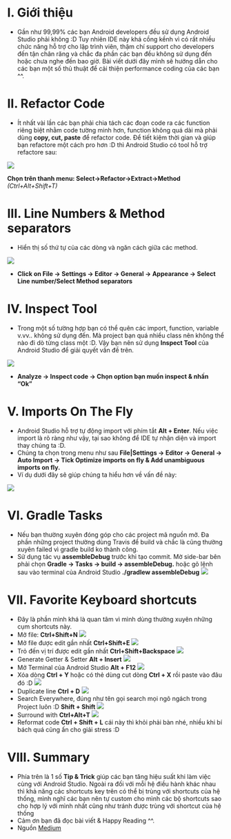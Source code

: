 # I. Giới thiệu
- Gần như 99,99% các bạn Android developers đều sử dụng Android Studio phải không :D Tuy nhiên IDE này khá cồng kềnh vì có rất nhiều chức năng hỗ trợ cho lập trình viên, thậm chí support cho developers đến tận chân răng và chắc đa phần các bạn đều không sử dụng đến hoặc chưa nghe đến bao giờ. Bài viết dưới đây mình sẽ hướng dẫn cho các bạn một số thủ thuật để cải thiện performance coding của các bạn ^^.

# II. Refactor Code
- Ít nhất vài lần các bạn phải chia tách các đoạn code ra các function riêng biệt nhằm code tường minh hơn, function không quá dài mà phải dùng **copy, cut, paste** để refactor code. Để tiết kiệm thời gian và giúp bạn refactore một cách pro hơn :D thì Android Studio có tool hỗ trợ refactore sau:

![](https://cdn-images-1.medium.com/max/800/1*2Zg6lU_1Wjt6cNYxVeEcsA.gif)

**Chọn trên thanh menu: Select->Refactor->Extract->Method** *(Ctrl+Alt+Shift+T)*

# III. Line Numbers & Method separators
- Hiển thị số thứ tự của các dòng và ngăn cách giữa các method.

![](https://cdn-images-1.medium.com/max/800/1*8AkF512mFmHIec_HvSmmUQ.gif)
- **Click on File -> Settings -> Editor -> General -> Appearance -> Select Line number/Select Method separators**

# IV. Inspect Tool
- Trong một số tường hợp bạn có thể quên các import, function, variable v.vv.. không sử dụng đến. Mà project bạn quá nhiều class nên không thể nào đi dò từng class một :D. Vậy bạn nên sử dụng **Inspect Tool** của Android Studio để giải quyết vấn đề trên.

![](https://cdn-images-1.medium.com/max/800/1*65gAemzh3UyTGoSaiq8QVw.gif)

- **Analyze -> Inspect code -> Chọn option bạn muốn inspect & nhấn “Ok”**

# V. Imports On The Fly
- Android Studio hỗ trợ tự động import với phím tắt **Alt + Enter**. Nếu việc import là rõ ràng như vậy, tại sao không để IDE tự nhận diện và import thay chúng ta :D.
- Chúng ta chọn trong menu như sau **File|Settings -> Editor -> General -> Auto Import -> Tick Optimize imports on fly & Add unambiguous imports on fly.**
- Ví dụ dưới đây sẽ giúp chúng ta hiểu hơn về vấn đề này:

![](https://cdn-images-1.medium.com/max/800/1*eOvGy8iaS40E1fNi_FpvBg.gif)

# VI. Gradle Tasks
- Nếu bạn thường xuyên đóng góp cho các project mã nguồn mở. Đa phần những project thường dùng Travis để build và chắc là cũng thường xuyên failed vì gradle build ko thành công.
- Sử dụng tác vụ **assembleDebug** trước khi tạo commit. Mờ side-bar bên phải chọn **Gradle -> Tasks -> build -> assembleDebug.** hoặc gõ lệnh sau vào terminal của Android Studio **./gradlew assembleDebug**
![](https://cdn-images-1.medium.com/max/800/1*ZE6msQc4UVTWBJfTxoGz3w.gif)

# VII. Favorite Keyboard shortcuts
- Đây là phần mình khá là quan tâm vì mình dùng thường xuyên những cụm shortcuts này.
- Mở file: **Ctrl+Shift+N**
![](https://cdn-images-1.medium.com/max/800/1*2TirvBMPunJ8PMARis5ffg.gif)
- Mở file được edit gần nhất **Ctrl+Shift+E**
![](https://cdn-images-1.medium.com/max/800/1*0LK0IrXyG5Ec3LCuccx9Hw.gif)
- Trỏ đến vị trí được edit gần nhất **Ctrl+Shift+Backspace**
![](https://cdn-images-1.medium.com/max/800/1*_m2-6FxkbKQyuswPfYhVVg.gif)
- Generate Getter & Setter **Alt + Insert**
![](https://cdn-images-1.medium.com/max/800/1*7N3KwTlekG8PzlKsepCwGA.gif)
- Mở Terminal của Android Studio **Alt + F12**
![](https://cdn-images-1.medium.com/max/800/1*9149nFxz-FFMVn0OYPhX3g.gif)
- Xóa dòng **Ctrl + Y** hoặc có thẻ dùng cut dòng **Ctrl + X** rồi paste vào đâu đó :D
![](https://cdn-images-1.medium.com/max/800/1*6bCSsjeyfvhoAXUh5GeRxA.gif)
- Duplicate line **Ctrl + D**
![](https://cdn-images-1.medium.com/max/800/1*6bCSsjeyfvhoAXUh5GeRxA.gif)
- Search Everywhere, đúng như tên gọi search mọi ngõ ngách trong Project luôn :D **Shift + Shift**
![](https://cdn-images-1.medium.com/max/800/1*pJwYfi4ZjSnxdGow71Ir3w.gif)
- Surround with **Ctrl+Alt+T**
![](https://cdn-images-1.medium.com/max/800/1*bsf4NMnexnXcJXgl_nuHDQ.gif)
- Reformat code **Ctrl + Shift + L** cái này thì khỏi phải bàn nhé, nhiều khi bí bách quá cũng ấn cho giải stress :D

# VIII. Summary
- Phía trên là 1 số **Tip & Trick** giúp các bạn tăng hiệu suất khi làm việc cùng với Android Studio. Ngoài ra đối với mỗi hệ điều hành khác nhau thì khả năng các shortcuts key trên có thể bị trùng với shortcuts của hệ thống, mình nghĩ các bạn nên tự custom cho mình các bộ shortcuts sao cho hợp lý với mình nhất cũng như tránh được trùng với shortcut của hệ thống
- Cảm ơn bạn đã đọc bài viết & Happy Reading ^^.
- Nguồn [Medium](https://medium.com)